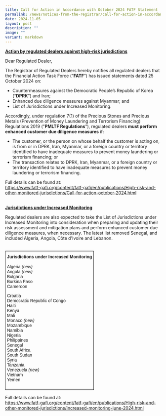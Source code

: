 ```yaml
---
title: Call for Action in Accordance with October 2024 FATF Statement
permalink: /news/notices-from-the-registrar/call-for-action-in-accordance-with-october-2024-fatf-statement/
date: 2024-11-05
layout: post
description: ""
image: ""
variant: markdown
---
```

**<u>Action by regulated dealers against high-risk jurisdictions</u>**<br>

Dear Regulated Dealer,

The Registrar of Regulated Dealers hereby notifies all regulated dealers that the Financial Action Task Force (“**FATF**”) has issued statements dated 25 October 2024 on:
* Countermeasures against the Democratic People’s Republic of Korea (“**DPRK**”) and Iran;
* Enhanced due diligence measures against Myanmar; and
* List of Jurisdictions under Increased Monitoring.
    
Accordingly, under regulation 7(1) of the Precious Stones and Precious Metals (Prevention of Money Laundering and Terrorism Financing) Regulations 2019 ("**PMLTF Regulations**"), regulated dealers **must perform enhanced customer due diligence** **measures** if:
* The customer, or the person on whose behalf the customer is acting on, is from or in DPRK, Iran, Myanmar, or a foreign country or territory identified to have inadequate measures to prevent money laundering or terrorism financing; or
* The transaction relates to DPRK, Iran, Myanmar, or a foreign country or territory identified to have inadequate measures to prevent money laundering or terrorism financing.

Full details can be found at:<br><a href="https://www.fatf-gafi.org/en/publications/High-risk-and-other-monitored-jurisdictions/Call-for-action-october-2024.html" target="_blank">https://www.fatf-gafi.org/content/fatf-gafi/en/publications/High-risk-and-other-monitored-jurisdictions/Call-for-action-october-2024.html </a><br><br>

<span style="font-weight:bold;text-decoration:underline"> Jurisdictions under Increased Monitoring</span><br>

Regulated dealers are also expected to take the List of Jurisdictions under Increased Monitoring into consideration when preparing and updating their risk assessment and mitigation plans and perform enhanced customer due diligence measures, when necessary. The latest list removed Senegal, and included Algeria, Angola, Côte d'Ivoire and Lebanon.<br><br>
<table style="border-collapse:collapse;border-spacing:0" class="tg"><thead><tr><th style="border-color:black;border-style:solid;border-width:1px;font-family:Arial, sans-serif;font-size:14px;font-weight:normal;overflow:hidden;padding:10px 5px;text-align:left;vertical-align:top;word-break:normal">
<span style="font-weight:bold">Jurisdictions under Increased Monitoring</span><br>
	<br>
	<span style="font-weight:normal">Algeria <i>(new)</i></span><br>
	<span style="font-weight:normal">Angola <i>(new)</i></span><br>
	<span style="font-weight:normal">Bulgaria</span><br>
<span style="font-weight:normal">Burkina Faso</span><br>
	<span style="font-weight:normal">Cameroon</span><br>
	
<span style="font-weight:normal">Croatia</span><br>	
<span style="font-weight:normal">Democratic Republic of Congo</span><br>
<span style="font-weight:normal">Haiti</span><br>
	<span style="font-weight:normal">Kenya </span><br>
	<span style="font-weight:normal">Mali</span><br>
	<span style="font-weight:normal">Monaco <i>(new)</i></span><br>
<span style="font-weight:normal">Mozambique</span><br>
		<span style="font-weight:normal">Namibia </span><br>
<span style="font-weight:normal">Nigeria</span><br>
<span style="font-weight:normal">Philippines</span><br>
<span style="font-weight:normal">Senegal</span><br>
<span style="font-weight:normal">South Africa</span><br>
<span style="font-weight:normal">South Sudan</span><br>
<span style="font-weight:normal">Syria</span><br>
	<span style="font-weight:normal">Tanzania</span><br>
<span style="font-weight:normal">Venezuela <i>(new)</i></span><br>
	<span style="font-weight:normal">Vietnam</span><br>
<span style="font-weight:normal">Yemen</span><br></th></tr></thead></table>
Full details can be found at:<br><a href="https://www.fatf-gafi.org/content/fatf-gafi/en/publications/High-risk-and-other-monitored-jurisdictions/increased-monitoring-june-2024.html" target="_blank">https://www.fatf-gafi.org/content/fatf-gafi/en/publications/High-risk-and-other-monitored-jurisdictions/increased-monitoring-june-2024.html</a><br>